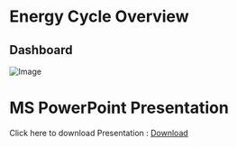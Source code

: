 # Energy Cycle Overview

## Dashboard
![Image](https://github.com/user-attachments/assets/11621275-f72f-4968-b80d-f7bc549b1ebe)


# MS PowerPoint Presentation

  Click here to download Presentation : [Download](https://docs.google.com/presentation/d/17yF9E6RUUAx174oN4O5rY3EMzRnJdlHk/edit?usp=sharing&ouid=116196374982920778506&rtpof=true&sd=true)
